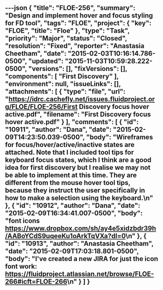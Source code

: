 ---json
{
  "title": "FLOE-256",
  "summary": "Design and implement hover and focus styling for FD tool",
  "tags": "FLOE",
  "project": {
    "key": "FLOE",
    "title": "Floe"
  },
  "type": "Task",
  "priority": "Major",
  "status": "Closed",
  "resolution": "Fixed",
  "reporter": "Anastasia Cheetham",
  "date": "2015-02-03T10:16:14.786-0500",
  "updated": "2015-11-03T10:59:28.222-0500",
  "versions": [],
  "fixVersions": [],
  "components": [
    "First Discovery"
  ],
  "environment": null,
  "issueLinks": [],
  "attachments": [
    {
      "type": "file",
      "url": "https://idrc.cachefly.net/issues.fluidproject.org/FLOE/FLOE-256/First Discovery focus hover active.pdf",
      "filename": "First Discovery focus hover active.pdf"
    }
  ],
  "comments": [
    {
      "id": "10911",
      "author": "Dana",
      "date": "2015-02-09T14:23:50.039-0500",
      "body": "Wireframes for focus/hover/active/inactive states are attached. Note that I included tool tips for keyboard focus states, which I think are a good idea for first discovery but I realise we may not be able to implement at this time. They are different from the mouse hover tool tips, because they instruct the user specifically in how to make a selection using the keyboard.\n"
    },
    {
      "id": "10912",
      "author": "Dana",
      "date": "2015-02-09T16:34:41.007-0500",
      "body": "font icons <https://www.dropbox.com/sh/ay4e5xidzbdr39h/AABoYCdS9uqeeKu1oArkTqVXa?dl=0>\n"
    },
    {
      "id": "10913",
      "author": "Anastasia Cheetham",
      "date": "2015-02-09T17:03:18.801-0500",
      "body": "I've created a new JIRA for just the icon font work: <https://fluidproject.atlassian.net/browse/FLOE-266#icft=FLOE-266>\n"
    }
  ]
}
---

        